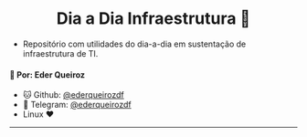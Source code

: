<h1 align="center"> Dia a Dia Infraestrutura 🐧 </h1>

- Repositório com utilidades do dia-a-dia em sustentação de infraestrutura de TI.

#### 👤 Por: **Eder Queiroz**
 - 🐱 Github: [@ederqueirozdf](https://github.com/ederqueirozdf)
 - 🤙 Telegram: [@ederqueirozdf](https://t.me/ederqueirozdf)
 - Linux ❤️
<hr>

